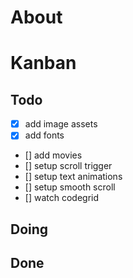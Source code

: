 # About





# Kanban

## Todo

- [x] add image assets
- [x] add fonts
- [] add movies
- [] setup scroll trigger
- [] setup text animations
- [] setup smooth scroll
- [] watch codegrid


## Doing



## Done

